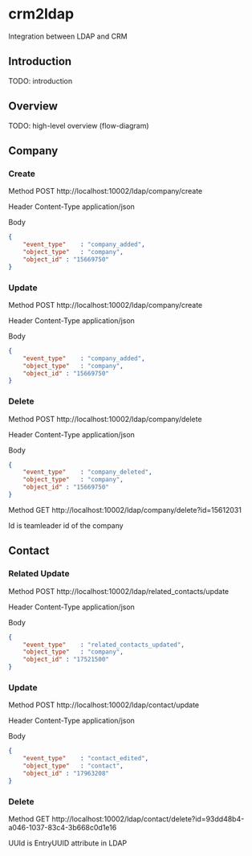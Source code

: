 # crm2ldap

Integration between LDAP and CRM

## Introduction

TODO: introduction

## Overview

TODO: high-level overview (flow-diagram)

## Company

### Create

Method	POST 		http://localhost:10002/ldap/company/create

Header	Content-Type	application/json

Body

```json
{  
	"event_type"	: "company_added",
	"object_type"	: "company",
	"object_id"	: "15669750"
}
```

### Update

Method	POST 		http://localhost:10002/ldap/company/create

Header	Content-Type	application/json

Body

```json
{
	"event_type"	: "company_added",
	"object_type"	: "company",
	"object_id"	: "15669750"
}
```

### Delete

Method	POST 		http://localhost:10002/ldap/company/delete

Header	Content-Type	application/json

Body

```json
{
	"event_type"	: "company_deleted",
	"object_type"	: "company",
	"object_id"	: "15669750"
}
```

Method	GET	http://localhost:10002/ldap/company/delete?id=15612031

Id is teamleader id of the company

## Contact

### Related Update

Method	POST 		    http://localhost:10002/ldap/related_contacts/update

Header	Content-Type	application/json

Body

```json
{
	"event_type"	: "related_contacts_updated",
	"object_type"	: "company",
	"object_id"	: "17521500"
}
```

### Update

Method	POST 			http://localhost:10002/ldap/contact/update

Header	Content-Type	application/json

Body

```json
{
	"event_type"	: "contact_edited",
	"object_type"	: "contact",
	"object_id"	: "17963208"
}
```

### Delete

Method	GET 		http://localhost:10002/ldap/contact/delete?id=93dd48b4-a046-1037-83c4-3b668c0d1e16

UUId is EntryUUID attribute in LDAP
